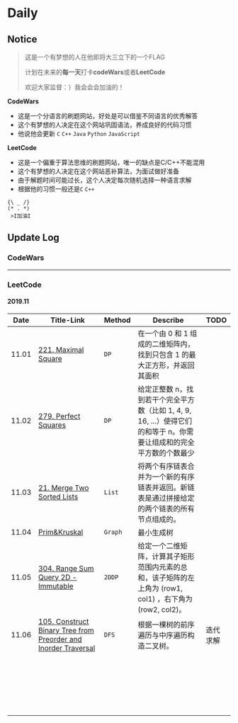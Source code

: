# Daily

## Notice
> 这是一个有梦想的人在他即将大三立下的一个FLAG
> 
> 计划在未来的**每一天**打卡**codeWars**或者**LeetCode**
>
> 欢迎大家监督：）我会会会加油的！

**CodeWars**
* 这是一个分语言的刷题网站，好处是可以借鉴不同语言的优秀解答
* 这个有梦想的人决定在这个网站巩固语法，养成良好的代码习惯
* 他说他会更新 `C` `C++` `Java` `Python` `JavaScript`

**LeetCode**
* 这是一个偏重于算法思维的刷题网站，唯一的缺点是C/C++不能混用
* 这个有梦想的人决定在这个网站恶补算法，为面试做好准备
* 由于解题时间可能过长，这个人决定每次随机选择一种语言求解
* 根据他的习惯一般还是`C` `C++`
```
{\ _ /}
(* . *)
 >I加油I
```
## Update Log
### CodeWars

---
### LeetCode

#### 2019.11

| Date  | Title-Link                                                   | Method  | Describe                                                     | TODO     |
| ----- | ------------------------------------------------------------ | ------- | ------------------------------------------------------------ | -------- |
| 11.01 | [221. Maximal Square](LeetCode/20191101.md)                  | `DP`    | 在一个由 0 和 1 组成的二维矩阵内，找到只包含 1 的最大正方形，并返回其面积 |          |
| 11.02 | [279. Perfect Squares](LeetCode/20191102.md)                 | `DP`    | 给定正整数 n，找到若干个完全平方数（比如 1, 4, 9, 16, ...）使得它们的和等于 n。你需要让组成和的完全平方数的个数最少 |          |
| 11.03 | [21. Merge Two Sorted Lists](LeetCode/20191103.md)           | `List`  | 将两个有序链表合并为一个新的有序链表并返回。新链表是通过拼接给定的两个链表的所有节点组成的。 |          |
| 11.04 | [Prim&Kruskal](DataStructure/20191103.md)                    | `Graph` | 最小生成树                                                   |          |
| 11.05 | [304. Range Sum Query 2D - Immutable](LeetCode/20191105.md)  | `2DDP`  | 给定一个二维矩阵，计算其子矩形范围内元素的总和，该子矩阵的左上角为 (row1, col1) ，右下角为 (row2, col2)。 |          |
| 11.06 | [105. Construct Binary Tree from Preorder and Inorder Traversal](LeetCode/20191106.md) | `DFS`   | 根据一棵树的前序遍历与中序遍历构造二叉树。                   | 迭代求解 |
|       |                                                              |         |                                                              |          |
|       |                                                              |         |                                                              |          |
|       |                                                              |         |                                                              |          |
|       |                                                              |         |                                                              |          |
|       |                                                              |         |                                                              |          |
|       |                                                              |         |                                                              |          |
|       |                                                              |         |                                                              |          |
|       |                                                              |         |                                                              |          |
|       |                                                              |         |                                                              |          |
|       |                                                              |         |                                                              |          |
|       |                                                              |         |                                                              |          |
|       |                                                              |         |                                                              |          |
|       |                                                              |         |                                                              |          |
|       |                                                              |         |                                                              |          |
|       |                                                              |         |                                                              |          |
|       |                                                              |         |                                                              |          |
|       |                                                              |         |                                                              |          |
|       |                                                              |         |                                                              |          |
|       |                                                              |         |                                                              |          |
|       |                                                              |         |                                                              |          |
|       |                                                              |         |                                                              |          |
|       |                                                              |         |                                                              |          |
|       |                                                              |         |                                                              |          |

